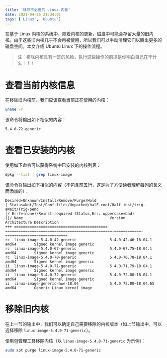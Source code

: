 ```yaml
---
title: '移除不必要的 Linux 内核'
date: 2021-04-25 21:34:01
tags: ['Linux', 'Ubuntu']
---
```


在基于 Linux 内核的系统中，随着内核的更新，磁盘中可能会存留大量的旧内核。由于这些旧内核几乎不会再被使用，所以我们可以手动清理它们以腾出更多的磁盘空间。本文介绍 Ubuntu Linux 下的操作流程。

> 注：移除内核具有一定的风险，执行这些操作的前提是你明白自己在干什么！！！

# 查看当前内核信息

在移除旧内核前，我们应该查看当前正在使用的内核：

```bash
uname -r
```

该命令将输出如下相似的内容：

```
5.4.0-72-generic
```

# 查看已安装的内核

使用如下命令可以获得系统中已安装的内核列表：

```bash
dpkg --list | grep linux-image
```

该命令将输出如下相似的内容（不包含前五行，这是为了方便读者理解每列的含义而添加的）：

```
Desired=Unknown/Install/Remove/Purge/Hold
| Status=Not/Inst/Conf-files/Unpacked/halF-conf/Half-inst/trig-aWait/Trig-pend
|/ Err?=(none)/Reinst-required (Status,Err: uppercase=bad)
||/ Name                                       Version                                          Architecture Description
+++-==========================================-================================================-============-============================
rc  linux-image-5.4.0-42-generic               5.4.0-42.46~18.04.1                              amd64        Signed kernel image generic
rc  linux-image-5.4.0-67-generic               5.4.0-67.75~18.04.1                              amd64        Signed kernel image generic
rc  linux-image-5.4.0-70-generic               5.4.0-70.78~18.04.1                              amd64        Signed kernel image generic
ii  linux-image-5.4.0-71-generic               5.4.0-71.79~18.04.1                              amd64        Signed kernel image generic
ii  linux-image-5.4.0-72-generic               5.4.0-72.80~18.04.1                              amd64        Signed kernel image generic
ii  linux-image-generic-hwe-18.04              5.4.0.72.80~18.04.65                             amd64        Generic Linux kernel image
```

# 移除旧内核

在上一节的输出中，我们可以确定自己需要移除的内核版本（如上节输出中，可以选择移除 `linux-image-5.4.0-71-generic`）。

使用包管理工具移除内核（以 `linux-image-5.4.0-71-generic` 为示例）：

```bash
sudo apt purge linux-image-5.4.0-71-generic
```
